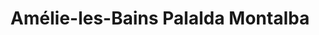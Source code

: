 ---
title: Amélie-les-Bains Palalda Montalba
url: /amelie-les-bains-palalda-montalba/
latitude: 42.472
longitude: 2.669
---